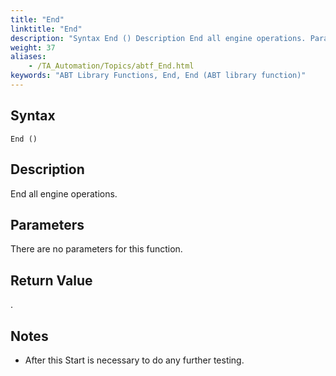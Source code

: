 ```yaml
--- 
title: "End"
linktitle: "End"
description: "Syntax End () Description End all engine operations. Parameters There are no parameters for this function.  Return Value Return 1 if the call is successful; otherwise, 0 . If unsuccessful, the ..."
weight: 37
aliases: 
    - /TA_Automation/Topics/abtf_End.html
keywords: "ABT Library Functions, End, End (ABT library function)"
---
```


## Syntax

`End ()`

## Description

End all engine operations.

## Parameters

There are no parameters for this function.

## Return Value

.

## Notes

-   After this Start is necessary to do any further testing.

